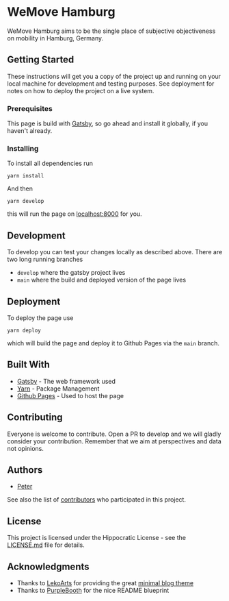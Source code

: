 # WeMove Hamburg

WeMove Hamburg aims to be the single place of subjective objectiveness on mobility in Hamburg, Germany.

## Getting Started

These instructions will get you a copy of the project up and running on your local machine for development and testing purposes. See deployment for notes on how to deploy the project on a live system.

### Prerequisites

This page is build with [Gatsby](https://www.gatsbyjs.org/), so go ahead and install it globally, if you haven't already.

### Installing

To install all dependencies run

```
yarn install
```

And then

```
yarn develop
```

this will run the page on [localhost:8000](localhost:8000) for you.

## Development

To develop you can test your changes locally as described above. There are two long running branches

- `develop` where the gatsby project lives
- `main` where the build and deployed version of the page lives

## Deployment

To deploy the page use

```
yarn deploy
```

which will build the page and deploy it to Github Pages via the `main` branch.

## Built With

- [Gatsby](https://www.gatsbyjs.org/) - The web framework used
- [Yarn](https://yarnpkg.com/) - Package Management
- [Github Pages](https://pages.github.com/) - Used to host the page

## Contributing

Everyone is welcome to contribute. Open a PR to develop and we will gladly consider your contribution. Remember that we aim at perspectives and data not opinions.

## Authors

- [Peter](https://twitter.com/ppult)

See also the list of [contributors](https://github.com/wemove-hamburg/wemove-hamburg.github.io/contributors) who participated in this project.

## License

This project is licensed under the Hippocratic License - see the [LICENSE.md](LICENSE.md) file for details.

## Acknowledgments

- Thanks to [LekoArts](https://github.com/LekoArts) for providing the great [minimal blog theme](https://github.com/LekoArts/gatsby-themes/tree/master/themes/gatsby-theme-minimal-blog)
- Thanks to [PurpleBooth](https://gist.github.com/PurpleBooth/109311bb0361f32d87a2) for the nice README blueprint
